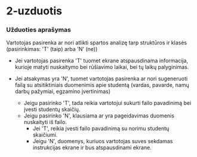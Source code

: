 # 2-uzduotis

### Užduoties aprašymas

Vartotojas pasirenka ar nori atlikti spartos analizę tarp struktūros ir klasės (pasirinkimas: 'T' (taip) arba 'N' (ne))

- Jei vartotojas pasirenka 'T' tuomet ekrane atspausdinama informacija, kurioje matyti nuskaitymo bei rūšiavimo laikai, bei tų laikų palyginimas.

- Jei atsakymas yra 'N', tuomet vartotojas pasirenka ar nori sugeneruoti failą su atsitiktiniais duomenimis apie studentą (vardas, pavarde, namų darbų pažymiai, egzamino įvertinimas)
    - Jeigu pasirinko 'T', tada reikia vartotojui sukurti failo pavadinimą bei įvesti studentų skaičių.
    - Jeigu pasirinko 'N', klausiama ar yra pageidavimas duomenis nuskaityti iš failo.
        - Jei 'T', reikia įvesti failo pavadinimą su norimu studentų skaičiumi.
        - Jeigu 'N', duomenys, kuriuos vartotojas suves sekdamas instrukcijas ekrane ir bus atspausdinami ekrane. 
